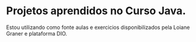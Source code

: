 # Projetos aprendidos no Curso Java.

Estou utilizando como fonte aulas e exercicios disponibilizados pela Loiane Graner e plataforma DIO.
